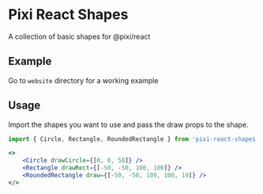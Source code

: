 # Pixi React Shapes
A collection of basic shapes for @pixi/react

## Example
Go to `website` directory for a working example

## Usage
Import the shapes you want to use and pass the draw props to the shape.

```jsx
import { Circle, Rectangle, RoundedRectangle } from 'pixi-react-shapes';

<>
    <Circle drawCircle={[0, 0, 50]} />
    <Rectangle drawRect={[-50, -50, 100, 100]} />
    <RoundedRectangle draw={[-50, -50, 100, 100, 10]} />
</>
```
